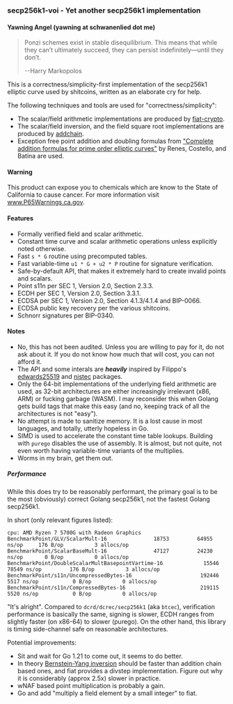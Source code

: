 ### secp256k1-voi - Yet another secp256k1 implementation
#### Yawning Angel (yawning at schwanenlied dot me)

> Ponzi schemes exist in stable disequilibrium. This means that while
> they can’t ultimately succeed, they can persist indefinitely—until
> they don’t.
>
> --Harry Markopolos

This is a correctness/simplicity-first implementation of the secp256k1
elliptic curve used by shitcoins, written as an elaborate cry for help.

The following techniques and tools are used for "correctness/simplicity":
- The scalar/field arithmetic implementations are produced by [fiat-crypto][1].
- The scalar/field inversion, and the field square root implementations
are produced by [addchain][2].
- Exception free point addition and doubling formulas from
["Complete addition formulas for prime order elliptic curves"][3] by
Renes, Costello, and Batina are used.

#### Warning

This product can expose you to chemicals which are know to the State of
California to cause cancer.  For more information visit www.P65Warnings.ca.gov.

#### Features

- Formally verified field and scalar arithmetic.
- Constant time curve and scalar arithmetic operations unless explicitly
noted otherwise.
- Fast `s * G` routine using precomputed tables.
- Fast variable-time `u1 * G + u2 * P` routine for signature verification.
- Safe-by-default API, that makes it extremely hard to create invalid points
and scalars.
- Point s11n per SEC 1, Version 2.0, Section 2.3.3.
- ECDH per SEC 1, Version 2.0, Section 3.3.1.
- ECDSA per SEC 1, Version 2.0, Section 4.1.3/4.1.4 and BIP-0066.
- ECDSA public key recovery per the various shitcoins.
- Schnorr signatures per BIP-0340.

#### Notes

- No, this has not been audited.  Unless you are willing to pay for it,
do not ask about it.  If you do not know how much that will cost, you
can not afford it.
- The API and some interals are ***heavily*** inspired by
Filippo's [edwards25519][4] and [nistec][5] packages.
- Only the 64-bit implementations of the underlying field arithmetic are
used, as 32-bit architectures are either increasingly irrelevant (x86, ARM)
or fucking garbage (WASM).  I may reconsider this when Golang gets build
tags that make this easy (and no, keeping track of all the architectures
is not "easy").
- No attempt is made to sanitize memory.  It is a lost cause in most
languages, and totally, utterly hopeless in Go.
- SIMD is used to accelerate the constant time table lookups.  Building
with `purego` disables the use of assembly.  It is almost, but not
quite, not even worth having variable-time variants of the multiplies.
- Worms in my brain, get them out.

##### Performance

While this does try to be reasonably performant, the primary goal is to
be the most (obviously) correct Golang secp256k1, not the fastest Golang
secp256k1.

In short (only relevant figures listed):
```
cpu: AMD Ryzen 7 5700G with Radeon Graphics
BenchmarkPoint/GLV/ScalarMult-16          	   18753	     64955 ns/op     176 B/op	       3 allocs/op
BenchmarkPoint/ScalarBaseMult-16          	   47127	     24230 ns/op       0 B/op	       0 allocs/op
BenchmarkPoint/DoubleScalarMultBasepointVartime-16         	   15546	     78549 ns/op	     176 B/op	       3 allocs/op
BenchmarkPoint/s11n/UncompressedBytes-16                   	  192446	      5517 ns/op	       0 B/op	       0 allocs/op
BenchmarkPoint/s11n/CompressedBytes-16                     	  219115	      5520 ns/op	       0 B/op	       0 allocs/op
```

"It's alright".  Compared to `dcrd/dcrec/secp256k1` (aka `btcec`),
verification performance is basically the same, signing is slower, ECDH
ranges from slightly faster (on x86-64) to slower (purego).  On the other
hand, this library is timing side-channel safe on reasonable architectures.

Potential improvements:
- Sit and wait for Go 1.21 to come out, it seems to do better.
- In theory [Bernstein-Yang inversion][6] should be faster than addition
chain based ones, and fiat provides a divstep implementation.  Figure out
why it is considerably (approx 2.5x) slower in practice.
- wNAF based point multiplication is probably a gain.
- Go and add "multiply a field element by a small integer" to fiat.

[1]: https://github.com/mit-plv/fiat-crypto
[2]: https://github.com/mmcloughlin/addchain
[3]: https://eprint.iacr.org/2015/1060.pdf
[4]: https://pkg.go.dev/filippo.io/edwards25519
[5]: https://pkg.go.dev/filippo.io/nistec
[6]: https://eprint.iacr.org/2019/266